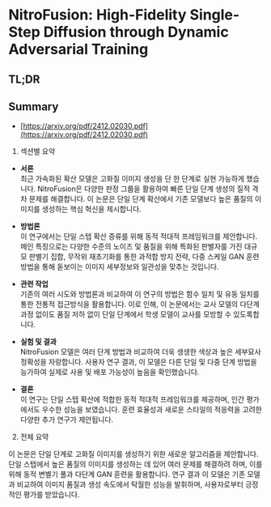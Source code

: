 # NitroFusion: High-Fidelity Single-Step Diffusion through Dynamic Adversarial Training
## TL;DR
## Summary
- [https://arxiv.org/pdf/2412.02030.pdf](https://arxiv.org/pdf/2412.02030.pdf)

1. 섹션별 요약

- **서론**  
  최근 가속화된 확산 모델은 고화질 이미지 생성을 단 한 단계로 실현 가능하게 했습니다. NitroFusion은 다양한 판정 그룹을 활용하여 빠른 단일 단계 생성의 질적 격차 문제를 해결합니다. 이 논문은 단일 단계 확산에서 기존 모델보다 높은 품질의 이미지를 생성하는 핵심 혁신을 제시합니다.

- **방법론**  
  이 연구에서는 단일 스텝 확산 증류를 위해 동적 적대적 프레임워크를 제안합니다. 메인 특징으로는 다양한 수준의 노이즈 및 품질을 위해 특화된 판별자를 가진 대규모 판별기 집합, 무작위 재초기화를 통한 과적합 방지 전략, 다중 스케일 GAN 훈련 방법을 통해 돋보이는 이미지 세부정보와 일관성을 맞추는 것입니다.

- **관련 작업**  
  기존의 여러 시도와 방법론과 비교하여 이 연구의 방법은 함수 일치 및 유동 일치를 통한 전통적 접근방식을 활용합니다. 이로 인해, 이 논문에서는 교사 모델의 다단계 과정 없이도 품질 저하 없이 단일 단계에서 학생 모델이 교사를 모방할 수 있도록합니다.

- **실험 및 결과**  
  NitroFusion 모델은 여러 단계 방법과 비교하여 더욱 생생한 색상과 높은 세부묘사 정확성을 자랑합니다. 사용자 연구 결과, 이 모델은 다른 단일 및 다중 단계 방법을 능가하여 실제로 사용 및 배포 가능성이 높음을 확인했습니다.

- **결론**  
  이 연구는 단일 스텝 확산에 적합한 동적 적대적 프레임워크를 제공하며, 인간 평가에서도 우수한 성능을 보였습니다. 훈련 효율성과 새로운 스타일의 적응력을 고려한 다양한 추가 연구가 제안됩니다.

2. 전체 요약

이 논문은 단일 단계로 고화질 이미지를 생성하기 위한 새로운 알고리즘을 제안합니다. 단일 스텝에서 높은 품질의 이미지를 생성하는 데 있어 여러 문제를 해결하려 하며, 이를 위해 동적 변별기 풀과 다단계 GAN 훈련을 활용합니다. 연구 결과 이 모델은 기존 모델과 비교하여 이미지 품질과 생성 속도에서 탁월한 성능을 발휘하며, 사용자로부터 긍정적인 평가를 받았습니다.